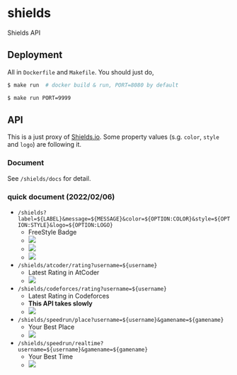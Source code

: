 # shields

Shields API

## Deployment

All in `Dockerfile` and `Makefile`.
You should just do,

```bash
$ make run  # docker build & run, PORT=8080 by default

$ make run PORT=9999
```

## API

This is a just proxy of [Shields.io](https://shields.io/).
Some property values (s.g. `color`, `style` and `logo`) are following it.

### Document

See `/shields/docs` for detail.

### quick document (2022/02/06)

- `/shields?label=${LABEL}&message=${MESSAGE}&color=${OPTION:COLOR}&style=${OPTION:STYLE}&logo=${OPTION:LOGO}`
    - FreeStyle Badge
    - ![](http://s.cympfh.cc/shields?label=Build&message=failed&color=red&style=flat-square&logo=circleci)
    - ![](http://s.cympfh.cc/shields?label=+&message=cympfh&style=flat-square&logo=twitch&color=gray&labelColor=gray&logoColor=white)
    - ![](http://s.cympfh.cc/shields?label=+&message=cympfh&style=flat-square&logo=twitter&color=gray&labelColor=gray&logoColor=white)
- `/shields/atcoder/rating?username=${username}`
    - Latest Rating in AtCoder
    - ![](http://s.cympfh.cc/shields/atcoder/rating?username=cympfh&style=flat-square)
- `/shields/codeforces/rating?username=${username}`
    - Latest Rating in Codeforces
    - **This API takes slowly**
    - ![](http://s.cympfh.cc/shields/codeforces/rating?username=cympfh&style=flat-square)
- `/shields/speedrun/place?username=${username}&gamename=${gamename}`
    - Your Best Place
    - ![](http://s.cympfh.cc/shields/speedrun/place?username=cympfh&gamename=katamarireroll&style=flat-square)
- `/shields/speedrun/realtime?username=${username}&gamename=${gamename}`
    - Your Best Time
    - ![](http://s.cympfh.cc/shields/speedrun/realtime?username=cympfh&gamename=katamarireroll&style=flat-square)
